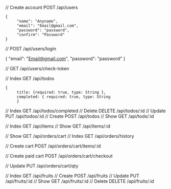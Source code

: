 // Create account POST /api/users

```
{
     "name": "Anyname",
     "email": "Email@gmail.com",
     "password": "password",
     "confirm": "Password"
}
```
// POST /api/users/login

{
     "email": "Email@gmail.com",
     "password": "password"
}

// GET /api/users/check-token

// Index GET /api/todos

```
{
     title: {required: true, type: String },
     completed: { required: true, type: String 
     }
```     

// Index GET /api/todos/completed
// Delete DELETE /api/todos/:id
// Update PUT /api/todos/:id
// Create POST /api/todos
// Show GET /api/tods/:id

// Index GET /api/items
// Show GET /api/items/:id

// Show GET /api/orders/cart
// Index GET /api/orders/history

// Create cart POST /api/orders/cart/items/:id

// Create paid cart POST /api/orders/cart/checkout

// Update PUT /api/orders/cart/qty

// Index GET /api/fruits
// Create POST /api/fruits
// Update PUT /api/fruits/:id
// Show GET /api/fruits/:id
// Delete DELETE /api/fruits/:id




